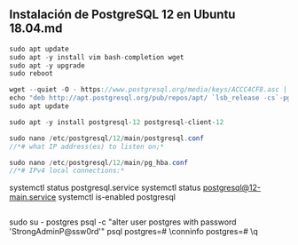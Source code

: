 ## Instalación de PostgreSQL 12 en Ubuntu 18.04.md

```java
sudo apt update
sudo apt -y install vim bash-completion wget
sudo apt -y upgrade
sudo reboot
```
```java
wget --quiet -O - https://www.postgresql.org/media/keys/ACCC4CF8.asc | sudo apt-key add -
echo "deb http://apt.postgresql.org/pub/repos/apt/ `lsb_release -cs`-pgdg main" |sudo tee  /etc/apt/sources.list.d/pgdg.list
sudo apt update
```
```java
sudo apt -y install postgresql-12 postgresql-client-12
```
```java
sudo nano /etc/postgresql/12/main/postgresql.conf 
//*# what IP address(es) to listen on;*
```
```java
sudo nano /etc/postgresql/12/main/pg_hba.conf 
//*# IPv4 local connections:* 
```
systemctl status postgresql.service
systemctl status postgresql@12-main.service
systemctl is-enabled postgresql
```
```
sudo su - postgres
psql -c "alter user postgres with password 'StrongAdminP@ssw0rd'"
psql
postgres=# \conninfo
postgres=# \q
```

